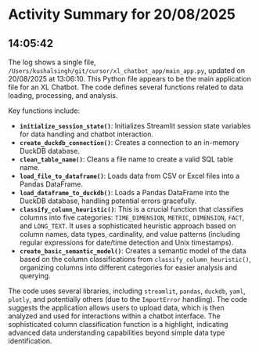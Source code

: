 # Activity Summary for 20/08/2025

## 14:05:42
The log shows a single file, `/Users/kushalsingh/git/cursor/xl_chatbot_app/main_app.py`, updated on 20/08/2025 at 13:06:10.  This Python file appears to be the main application file for an XL Chatbot.  The code defines several functions related to data loading, processing, and analysis.

Key functions include:

* **`initialize_session_state()`**: Initializes Streamlit session state variables for data handling and chatbot interaction.
* **`create_duckdb_connection()`**: Creates a connection to an in-memory DuckDB database.
* **`clean_table_name()`**: Cleans a file name to create a valid SQL table name.
* **`load_file_to_dataframe()`**: Loads data from CSV or Excel files into a Pandas DataFrame.
* **`load_dataframe_to_duckdb()`**: Loads a Pandas DataFrame into the DuckDB database, handling potential errors gracefully.
* **`classify_column_heuristic()`**: This is a crucial function that classifies columns into five categories: `TIME_DIMENSION`, `METRIC`, `DIMENSION`, `FACT`, and `LONG_TEXT`. It uses a sophisticated heuristic approach based on column names, data types, cardinality, and value patterns (including regular expressions for date/time detection and Unix timestamps).
* **`create_basic_semantic_model()`**: Creates a semantic model of the data based on the column classifications from `classify_column_heuristic()`, organizing columns into different categories for easier analysis and querying.

The code uses several libraries, including `streamlit`, `pandas`, `duckdb`, `yaml`, `plotly`, and potentially others (due to the `ImportError` handling).  The code suggests the application allows users to upload data, which is then analyzed and used for interactions within a chatbot interface. The sophisticated column classification function is a highlight, indicating advanced data understanding capabilities beyond simple data type identification.
